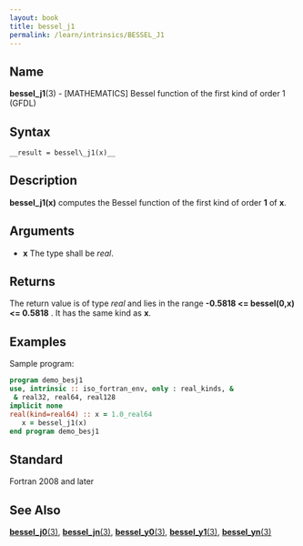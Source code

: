 ```yaml
---
layout: book
title: bessel_j1
permalink: /learn/intrinsics/BESSEL_J1
---
```

## __Name__

__bessel\_j1__(3) - \[MATHEMATICS\] Bessel function of the first kind of order 1
(GFDL)

## __Syntax__

    __result = bessel\_j1(x)__

## __Description__

__bessel\_j1(x)__ computes the Bessel function of the first kind
of order __1__ of __x__.

## __Arguments__

  - __x__
    The type shall be _real_.

## __Returns__

The return value is of type _real_ and lies in the range __-0.5818 \<=
bessel(0,x) \<= 0.5818__ . It has the same kind as __x__.

## __Examples__

Sample program:

```fortran
program demo_besj1
use, intrinsic :: iso_fortran_env, only : real_kinds, &
 & real32, real64, real128
implicit none
real(kind=real64) :: x = 1.0_real64
   x = bessel_j1(x)
end program demo_besj1
```

## __Standard__

Fortran 2008 and later

## __See Also__

[__bessel\_j0__(3)](BESSEL_J0),
[__bessel\_jn__(3)](BESSEL_JN), 
[__bessel\_y0__(3)](BESSEL_Y0),
[__bessel\_y1__(3)](BESSEL_Y1), 
[__bessel\_yn__(3)](BESSEL_YN)
